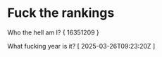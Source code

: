 # Fuck the rankings

Who the hell am I?
{ 16351209 }

What fucking year is it?
[ 2025-03-26T09:23:20Z ]
